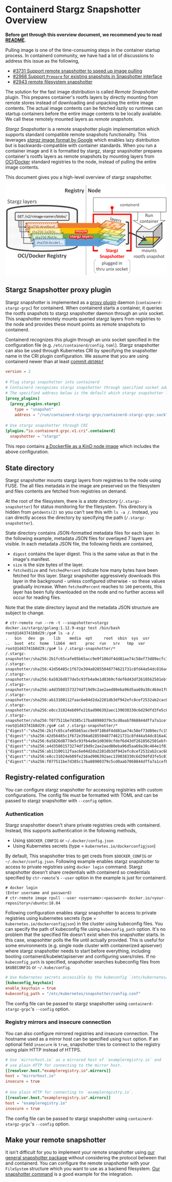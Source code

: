 # Containerd Stargz Snapshotter Overview

__Before get through this overview document, we recommend you to read [README](README.md).__

Pulling image is one of the time-consuming steps in the container startup process.
In containerd community, we have had a lot of discussions to address this issue as the following,

- [#3731 Support remote snapshotter to speed up image pulling](https://github.com/containerd/containerd/issues/3731)
- [#2968 Support `Prepare` for existing snapshots in Snapshotter interface](https://github.com/containerd/containerd/issues/2968)
- [#2943 remote filesystem snapshotter](https://github.com/containerd/containerd/issues/2943)

The solution for the fast image distribution is called *Remote Snapshotter* plugin.
This prepares container's rootfs layers by directly mounting from remote stores instead of downloading and unpacking the entire image contents.
The actual image contents can be fetched *lazily* so runtimes can startup containers before the entire image contents to be locally available.
We call these remotely mounted layers as *remote snapshots*.

*Stargz Snapshotter* is a remote snapshotter plugin implementation which supports standard compatible remote snapshots functionality.
This leverages [*stargz* image format by Google](https://github.com/google/crfs) which enables lazy distribution but is backwards-compatible with container standards.
When you run a container image and it is formatted by stargz, stargz snapshotter prepares container's rootfs layers as remote snapshots by mounting layers from [OCI](https://github.com/opencontainers/distribution-spec)/[Docker](https://docs.docker.com/registry/spec/api/) standard registries to the node, instead of pulling the entire image contents.

This document gives you a high-level overview of stargz snapshotter.

![overview](/docs/images/overview01.png)

## Stargz Snapshotter proxy plugin

Stargz snapshotter is implemented as a [proxy plugin](https://github.com/containerd/containerd/blob/04985039cede6aafbb7dfb3206c9c4d04e2f924d/PLUGINS.md#proxy-plugins) daemon (`containerd-stargz-grpc`) for containerd.
When containerd starts a container, it queries the rootfs snapshots to stargz snapshotter daemon through an unix socket.
This snapshotter remotely mounts queried stargz layers from registries to the node and provides these mount points as remote snapshots to containerd.

Containerd recognizes this plugin through an unix socket specified in the configuration file (e.g. `/etc/containerd/config.toml`).
Stargz snapshotter can also be used through Kubernetes CRI by specifying the snapshotter name in the CRI plugin configuration.
We assume that you are using containerd newer than at least [commit `d8506bf`](https://github.com/containerd/containerd/commit/d8506bfd7b407dcb346149bcec3ed3c19244e3f1)

```toml
version = 2

# Plug stargz snapshotter into containerd
# Containerd recognizes stargz snapshotter through specified socket address.
# The specified address below is the default which stargz snapshotter listen to.
[proxy_plugins]
  [proxy_plugins.stargz]
    type = "snapshot"
    address = "/run/containerd-stargz-grpc/containerd-stargz-grpc.sock"

# Use stargz snapshotter through CRI
[plugins."io.containerd.grpc.v1.cri".containerd]
  snapshotter = "stargz"
```

This repo contains [a Dockerfile as a KinD node image](/Dockerfile) which includes the above configuration.

## State directory

Stargz snapshotter mounts stargz layers from registries to the node using FUSE.
The all files metadata in the image are preserved on the filesystem and files contents are fetched from registries on demand.

At the root of the filesystem, there is a *state directory* (`/.stargz-snapshotter`) for status monitoring for the filesystem.
This directory is hidden from `getdents(2)` so you can't see this with `ls -a /`.
Instead, you can directly access the directory by specifying the path (`/.stargz-snapshotter`).

State directory contains JSON-formatted metadata files for each layer.
In the following example, metadata JSON files for overlayed 7 layers are visible.
In each metadata JSON file, the following fields are contained,

- `digest` contains the layer digest. This is the same value as that in the image's manifest.
- `size` is the size bytes of the layer.
- `fetchedSize` and `fetchedPercent` indicate how many bytes have been fetched for this layer. Stargz snapshotter aggressively downloads this layer in the background - unless configured otherwise - so these values gradually increase. When `fetchedPercent` reaches to `100` percents, this layer has been fully downloaded on the node and no further access will occur for reading files.

Note that the state directory layout and the metadata JSON structure are subject to change.

```console
# ctr-remote run --rm -t --snapshotter=stargz docker.io/stargz/golang:1.12.9-esgz test /bin/bash
root@1d43741b8d29:/go# ls -a /
.   bin   dev  go    lib    media  opt     root  sbin  sys  usr
..  boot  etc  home  lib64  mnt    proc  run   srv   tmp  var
root@1d43741b8d29:/go# ls /.stargz-snapshotter/*
/.stargz-snapshotter/sha256:2b1fc65cafe05b65acc9e9f186df4dd81ae74c58ef73d89ecfc15e7286b3e960.json
/.stargz-snapshotter/sha256:42d56485c1f672e394a02855048774621731c8fd44a54dc816a421a3a52b8482.json
/.stargz-snapshotter/sha256:6a5826d877de5c93fb4a9e1d0369cfdef6d43df2610562501ebf42e4bcb2ef73.json
/.stargz-snapshotter/sha256:a4d35801573274df19d9c2ae2aed80eba96d5aa69a38c464e1f01f9abf81e34e.json
/.stargz-snapshotter/sha256:ab13100112faac6e04d2da2281db3df942efc8cef2532ab2cac688c6232944d8.json
/.stargz-snapshotter/sha256:e8cc31024eb09fe216ad906392aec139038330c6d29dfd3fe5c81c4b2dd21430.json
/.stargz-snapshotter/sha256:f077511be7d385c17ba88980379c5cd0aab7068844dffa7a1cefbf68cc3daea3.json
root@1d43741b8d29:/go# cat /.stargz-snapshotter/*
{"digest":"sha256:2b1fc65cafe05b65acc9e9f186df4dd81ae74c58ef73d89ecfc15e7286b3e960","size":131339690,"fetchedSize":7939690,"fetchedPercent":6.045156646859757}
{"digest":"sha256:42d56485c1f672e394a02855048774621731c8fd44a54dc816a421a3a52b8482","size":10047608,"fetchedSize":2047608,"fetchedPercent":20.379059374131632}
{"digest":"sha256:6a5826d877de5c93fb4a9e1d0369cfdef6d43df2610562501ebf42e4bcb2ef73","size":54352828,"fetchedSize":2302828,"fetchedPercent":4.236813584014432}
{"digest":"sha256:a4d35801573274df19d9c2ae2aed80eba96d5aa69a38c464e1f01f9abf81e34e","size":70359295,"fetchedSize":2259295,"fetchedPercent":3.211082487395588}
{"digest":"sha256:ab13100112faac6e04d2da2281db3df942efc8cef2532ab2cac688c6232944d8","size":7890588,"fetchedSize":2140588,"fetchedPercent":27.12837116828302}
{"digest":"sha256:e8cc31024eb09fe216ad906392aec139038330c6d29dfd3fe5c81c4b2dd21430","size":52934435,"fetchedSize":2634435,"fetchedPercent":4.976788738748227}
{"digest":"sha256:f077511be7d385c17ba88980379c5cd0aab7068844dffa7a1cefbf68cc3daea3","size":580,"fetchedSize":580,"fetchedPercent":100}
```

## Registry-related configuration

You can configure stargz snapshotter for accessing registries with custom configurations.
The config file must be formatted with TOML and can be passed to stargz snapshotter with `--config` option.

### Authentication

Stargz snapshotter doesn't share private registries creds with containerd.
Instead, this supports authentication in the following methods,

- Using `$DOCKER_CONFIG` or `~/.docker/config.json`
- Using Kubernetes secrets (type = `kubernetes.io/dockerconfigjson`)

By default, This snapshotter tries to get creds from `$DOCKER_CONFIG` or `~/.docker/config.json`.
Following example enables stargz snapshotter to access to private registries using `docker login` command.
Stargz snapshotter doesn't share credentials with containerd so credentials specified by `ctr-remote`'s `--user` option in the example is just for containerd.

```console
# docker login
(Enter username and password)
# ctr-remote image rpull --user <username>:<password> docker.io/<your-repository>/ubuntu:18.04
```

Following configuration enables stargz snapshotter to access to private registries using kubernetes secrets (type = `kubernetes.io/dockerconfigjson`) in the cluster using kubeconfig files.
You can specify the path of kubeconfig file using `kubeconfig_path` option.
It's no problem that the specified file doesn't exist when this snapshotter starts.
In this case, snapsohtter polls the file until actually provided.
This is useful for some environments (e.g. single node cluster with containerized apiserver) where stargz snapshotter needs to start before everything, including booting containerd/kubelet/apiserver and configuring users/roles.
If no `kubeconfig_path` is specified, snapshotter searches kubeconfig files from `$KUBECONFIG` or `~/.kube/config`.

```toml
# Use Kubernetes secrets accessible by the kubeconfig `/etc/kubernetes/snapshotter/config.conf`.
[kubeconfig_keychain]
enable_keychain = true
kubeconfig_path = "/etc/kubernetes/snapshotter/config.conf"
```

The config file can be passed to stargz snapshotter using `containerd-stargz-grpc`'s `--config` option.

### Registry mirrors and insecure connection

You can also configure mirrored registries and insecure connection.
The hostname used as a mirror host can be specified using `host` option.
If an optional field `insecure` is `true`, snapshotter tries to connect to the registry using plain HTTP instead of HTTPS.

```toml
# Use `mirrorhost.io` as a mirrored host of `exampleregistry.io` and
# use plain HTTP for connecting to the mirror host.
[[resolver.host."exampleregistry.io".mirrors]]
host = "mirrorhost.io"
insecure = true

# Use plain HTTP for connecting to `exampleregistry.io`.
[[resolver.host."exampleregistry.io".mirrors]]
host = "exampleregistry.io"
insecure = true
```

The config file can be passed to stargz snapshotter using `containerd-stargz-grpc`'s `--config` option.

## Make your remote snapshotter

It isn't difficult for you to implement your remote snapshotter using [our general snapshotter package](/snapshot) without considering the protocol between that and containerd.
You can configure the remote snapshotter with your `FileSystem` structure which you want to use as a backend filesystem.
[Our snapshotter command](/cmd/containerd-stargz-grpc/main.go) is a good example for the integration.
